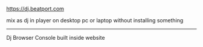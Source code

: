 https://dj.beatport.com

mix as dj in player on desktop pc or laptop
without installing something

--------

Dj Browser Console
built inside website
